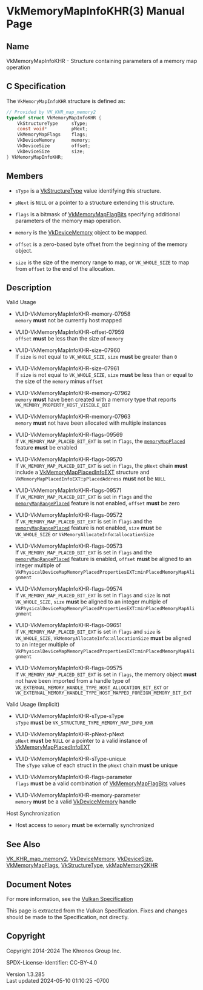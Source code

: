 # VkMemoryMapInfoKHR(3) Manual Page

## Name

VkMemoryMapInfoKHR - Structure containing parameters of a memory map
operation



## <a href="#_c_specification" class="anchor"></a>C Specification

The `VkMemoryMapInfoKHR` structure is defined as:

``` c
// Provided by VK_KHR_map_memory2
typedef struct VkMemoryMapInfoKHR {
    VkStructureType     sType;
    const void*         pNext;
    VkMemoryMapFlags    flags;
    VkDeviceMemory      memory;
    VkDeviceSize        offset;
    VkDeviceSize        size;
} VkMemoryMapInfoKHR;
```

## <a href="#_members" class="anchor"></a>Members

- `sType` is a [VkStructureType](https://registry.khronos.org/vulkan/specs/1.3-extensions/man/html/VkStructureType.html) value identifying
  this structure.

- `pNext` is `NULL` or a pointer to a structure extending this
  structure.

- `flags` is a bitmask of
  [VkMemoryMapFlagBits](https://registry.khronos.org/vulkan/specs/1.3-extensions/man/html/VkMemoryMapFlagBits.html) specifying additional
  parameters of the memory map operation.

- `memory` is the [VkDeviceMemory](https://registry.khronos.org/vulkan/specs/1.3-extensions/man/html/VkDeviceMemory.html) object to be
  mapped.

- `offset` is a zero-based byte offset from the beginning of the memory
  object.

- `size` is the size of the memory range to map, or `VK_WHOLE_SIZE` to
  map from `offset` to the end of the allocation.

## <a href="#_description" class="anchor"></a>Description

Valid Usage

- <a href="#VUID-VkMemoryMapInfoKHR-memory-07958"
  id="VUID-VkMemoryMapInfoKHR-memory-07958"></a>
  VUID-VkMemoryMapInfoKHR-memory-07958  
  `memory` **must** not be currently host mapped

- <a href="#VUID-VkMemoryMapInfoKHR-offset-07959"
  id="VUID-VkMemoryMapInfoKHR-offset-07959"></a>
  VUID-VkMemoryMapInfoKHR-offset-07959  
  `offset` **must** be less than the size of `memory`

- <a href="#VUID-VkMemoryMapInfoKHR-size-07960"
  id="VUID-VkMemoryMapInfoKHR-size-07960"></a>
  VUID-VkMemoryMapInfoKHR-size-07960  
  If `size` is not equal to `VK_WHOLE_SIZE`, `size` **must** be greater
  than `0`

- <a href="#VUID-VkMemoryMapInfoKHR-size-07961"
  id="VUID-VkMemoryMapInfoKHR-size-07961"></a>
  VUID-VkMemoryMapInfoKHR-size-07961  
  If `size` is not equal to `VK_WHOLE_SIZE`, `size` **must** be less
  than or equal to the size of the `memory` minus `offset`

- <a href="#VUID-VkMemoryMapInfoKHR-memory-07962"
  id="VUID-VkMemoryMapInfoKHR-memory-07962"></a>
  VUID-VkMemoryMapInfoKHR-memory-07962  
  `memory` **must** have been created with a memory type that reports
  `VK_MEMORY_PROPERTY_HOST_VISIBLE_BIT`

- <a href="#VUID-VkMemoryMapInfoKHR-memory-07963"
  id="VUID-VkMemoryMapInfoKHR-memory-07963"></a>
  VUID-VkMemoryMapInfoKHR-memory-07963  
  `memory` **must** not have been allocated with multiple instances

- <a href="#VUID-VkMemoryMapInfoKHR-flags-09569"
  id="VUID-VkMemoryMapInfoKHR-flags-09569"></a>
  VUID-VkMemoryMapInfoKHR-flags-09569  
  If `VK_MEMORY_MAP_PLACED_BIT_EXT` is set in `flags`, the <a
  href="https://registry.khronos.org/vulkan/specs/1.3-extensions/html/vkspec.html#features-memoryMapPlaced"
  target="_blank" rel="noopener"><code>memoryMapPlaced</code></a>
  feature **must** be enabled

- <a href="#VUID-VkMemoryMapInfoKHR-flags-09570"
  id="VUID-VkMemoryMapInfoKHR-flags-09570"></a>
  VUID-VkMemoryMapInfoKHR-flags-09570  
  If `VK_MEMORY_MAP_PLACED_BIT_EXT` is set in `flags`, the `pNext` chain
  **must** include a
  [VkMemoryMapPlacedInfoEXT](https://registry.khronos.org/vulkan/specs/1.3-extensions/man/html/VkMemoryMapPlacedInfoEXT.html) structure
  and `VkMemoryMapPlacedInfoEXT`::`pPlacedAddress` **must** not be
  `NULL`

- <a href="#VUID-VkMemoryMapInfoKHR-flags-09571"
  id="VUID-VkMemoryMapInfoKHR-flags-09571"></a>
  VUID-VkMemoryMapInfoKHR-flags-09571  
  If `VK_MEMORY_MAP_PLACED_BIT_EXT` is set in `flags` and the <a
  href="https://registry.khronos.org/vulkan/specs/1.3-extensions/html/vkspec.html#features-memoryMapRangePlaced"
  target="_blank" rel="noopener"><code>memoryMapRangePlaced</code></a>
  feature is not enabled, `offset` **must** be zero

- <a href="#VUID-VkMemoryMapInfoKHR-flags-09572"
  id="VUID-VkMemoryMapInfoKHR-flags-09572"></a>
  VUID-VkMemoryMapInfoKHR-flags-09572  
  If `VK_MEMORY_MAP_PLACED_BIT_EXT` is set in `flags` and the <a
  href="https://registry.khronos.org/vulkan/specs/1.3-extensions/html/vkspec.html#features-memoryMapRangePlaced"
  target="_blank" rel="noopener"><code>memoryMapRangePlaced</code></a>
  feature is not enabled, `size` **must** be `VK_WHOLE_SIZE` or
  `VkMemoryAllocateInfo`::`allocationSize`

- <a href="#VUID-VkMemoryMapInfoKHR-flags-09573"
  id="VUID-VkMemoryMapInfoKHR-flags-09573"></a>
  VUID-VkMemoryMapInfoKHR-flags-09573  
  If `VK_MEMORY_MAP_PLACED_BIT_EXT` is set in `flags` and the <a
  href="https://registry.khronos.org/vulkan/specs/1.3-extensions/html/vkspec.html#features-memoryMapRangePlaced"
  target="_blank" rel="noopener"><code>memoryMapRangePlaced</code></a>
  feature is enabled, `offset` **must** be aligned to an integer
  multiple of
  `VkPhysicalDeviceMapMemoryPlacedPropertiesEXT`::`minPlacedMemoryMapAlignment`

- <a href="#VUID-VkMemoryMapInfoKHR-flags-09574"
  id="VUID-VkMemoryMapInfoKHR-flags-09574"></a>
  VUID-VkMemoryMapInfoKHR-flags-09574  
  If `VK_MEMORY_MAP_PLACED_BIT_EXT` is set in `flags` and `size` is not
  `VK_WHOLE_SIZE`, `size` **must** be aligned to an integer multiple of
  `VkPhysicalDeviceMapMemoryPlacedPropertiesEXT`::`minPlacedMemoryMapAlignment`

- <a href="#VUID-VkMemoryMapInfoKHR-flags-09651"
  id="VUID-VkMemoryMapInfoKHR-flags-09651"></a>
  VUID-VkMemoryMapInfoKHR-flags-09651  
  If `VK_MEMORY_MAP_PLACED_BIT_EXT` is set in `flags` and `size` is
  `VK_WHOLE_SIZE`, `VkMemoryAllocateInfo`::`allocationSize` **must** be
  aligned to an integer multiple of
  `VkPhysicalDeviceMapMemoryPlacedPropertiesEXT`::`minPlacedMemoryMapAlignment`

- <a href="#VUID-VkMemoryMapInfoKHR-flags-09575"
  id="VUID-VkMemoryMapInfoKHR-flags-09575"></a>
  VUID-VkMemoryMapInfoKHR-flags-09575  
  If `VK_MEMORY_MAP_PLACED_BIT_EXT` is set in `flags`, the memory object
  **must** not have been imported from a handle type of
  `VK_EXTERNAL_MEMORY_HANDLE_TYPE_HOST_ALLOCATION_BIT_EXT` or
  `VK_EXTERNAL_MEMORY_HANDLE_TYPE_HOST_MAPPED_FOREIGN_MEMORY_BIT_EXT`

Valid Usage (Implicit)

- <a href="#VUID-VkMemoryMapInfoKHR-sType-sType"
  id="VUID-VkMemoryMapInfoKHR-sType-sType"></a>
  VUID-VkMemoryMapInfoKHR-sType-sType  
  `sType` **must** be `VK_STRUCTURE_TYPE_MEMORY_MAP_INFO_KHR`

- <a href="#VUID-VkMemoryMapInfoKHR-pNext-pNext"
  id="VUID-VkMemoryMapInfoKHR-pNext-pNext"></a>
  VUID-VkMemoryMapInfoKHR-pNext-pNext  
  `pNext` **must** be `NULL` or a pointer to a valid instance of
  [VkMemoryMapPlacedInfoEXT](https://registry.khronos.org/vulkan/specs/1.3-extensions/man/html/VkMemoryMapPlacedInfoEXT.html)

- <a href="#VUID-VkMemoryMapInfoKHR-sType-unique"
  id="VUID-VkMemoryMapInfoKHR-sType-unique"></a>
  VUID-VkMemoryMapInfoKHR-sType-unique  
  The `sType` value of each struct in the `pNext` chain **must** be
  unique

- <a href="#VUID-VkMemoryMapInfoKHR-flags-parameter"
  id="VUID-VkMemoryMapInfoKHR-flags-parameter"></a>
  VUID-VkMemoryMapInfoKHR-flags-parameter  
  `flags` **must** be a valid combination of
  [VkMemoryMapFlagBits](https://registry.khronos.org/vulkan/specs/1.3-extensions/man/html/VkMemoryMapFlagBits.html) values

- <a href="#VUID-VkMemoryMapInfoKHR-memory-parameter"
  id="VUID-VkMemoryMapInfoKHR-memory-parameter"></a>
  VUID-VkMemoryMapInfoKHR-memory-parameter  
  `memory` **must** be a valid [VkDeviceMemory](https://registry.khronos.org/vulkan/specs/1.3-extensions/man/html/VkDeviceMemory.html)
  handle

Host Synchronization

- Host access to `memory` **must** be externally synchronized

## <a href="#_see_also" class="anchor"></a>See Also

[VK_KHR_map_memory2](https://registry.khronos.org/vulkan/specs/1.3-extensions/man/html/VK_KHR_map_memory2.html),
[VkDeviceMemory](https://registry.khronos.org/vulkan/specs/1.3-extensions/man/html/VkDeviceMemory.html),
[VkDeviceSize](https://registry.khronos.org/vulkan/specs/1.3-extensions/man/html/VkDeviceSize.html),
[VkMemoryMapFlags](https://registry.khronos.org/vulkan/specs/1.3-extensions/man/html/VkMemoryMapFlags.html),
[VkStructureType](https://registry.khronos.org/vulkan/specs/1.3-extensions/man/html/VkStructureType.html),
[vkMapMemory2KHR](https://registry.khronos.org/vulkan/specs/1.3-extensions/man/html/vkMapMemory2KHR.html)

## <a href="#_document_notes" class="anchor"></a>Document Notes

For more information, see the <a
href="https://registry.khronos.org/vulkan/specs/1.3-extensions/html/vkspec.html#VkMemoryMapInfoKHR"
target="_blank" rel="noopener">Vulkan Specification</a>

This page is extracted from the Vulkan Specification. Fixes and changes
should be made to the Specification, not directly.

## <a href="#_copyright" class="anchor"></a>Copyright

Copyright 2014-2024 The Khronos Group Inc.

SPDX-License-Identifier: CC-BY-4.0

Version 1.3.285  
Last updated 2024-05-10 01:10:25 -0700
